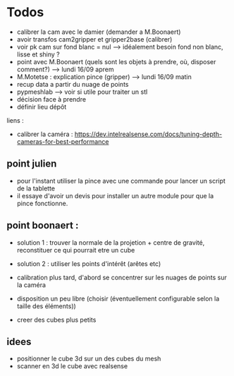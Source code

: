 # Todos

- calibrer la cam avec le damier (demander a M.Boonaert)
- avoir transfos cam2gripper et gripper2base (calibrer)
- voir pk cam sur fond blanc = nul --> idéalement besoin fond non blanc, lisse et shiny ? 
- point avec M.Boonaert (quels sont les objets à prendre, où, disposer comment?) --> lundi 16/09 aprem
- M.Motetse : explication pince (gripper) --> lundi 16/09 matin
- recup data a partir du nuage de points 
- pypmeshlab --> voir si utile pour traiter un stl
- décision face à prendre
- définir lieu dépôt

liens :
- calibrer la caméra : https://dev.intelrealsense.com/docs/tuning-depth-cameras-for-best-performance


## point julien
- pour l'instant utiliser la pince avec une commande pour lancer un script de la tablette
- il essaye d'avoir un devis pour installer un autre module pour que la pince fonctionne.

## point boonaert :
- solution 1 : trouver la normale de la projetion + centre de gravité, reconstituer ce qui pourrait etre un cube
- solution 2 : utiliser les points d'intérêt (arêtes etc)

- calibration plus tard, d'abord se concentrer sur les nuages de points sur la caméra
- disposition un peu libre (choisir (éventuellement configurable selon la taille des éléments))

- creer des cubes plus petits


## idees
- positionner le cube 3d sur un des cubes du mesh
- scanner en 3d le cube avec realsense


